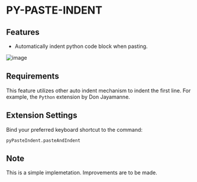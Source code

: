 # PY-PASTE-INDENT


## Features

 - Automatically indent python code block when pasting.

 ![image](https://github.com/sunhs/py-paste-indent/raw/master/images/record.gif)


## Requirements

This feature utilizes other auto indent mechanism to indent the first line. For example, the `Python` extension by Don Jayamanne.


## Extension Settings

Bind your preferred keyboard shortcut to the command:

    pyPasteIndent.pasteAndIndent


## Note
This is a simple implemetation. Improvements are to be made.